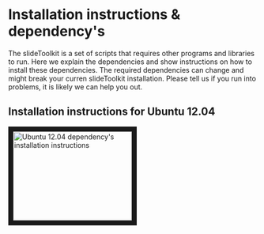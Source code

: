 Installation instructions & dependency's
============

The slideToolkit is a set of scripts that requires other programs and libraries to run. Here we explain the dependencies and show instructions on how to install these dependencies. The required dependencies can change and might break your curren slideToolkit installation. Please tell us if you run into problems, it is likely we can help you out.

Installation instructions for Ubuntu 12.04
------------------------------------------


<a href="http://www.youtube.com/watch?feature=player_embedded&v=KVpZgC9pUAg
" target="_blank"><img src="http://img.youtube.com/vi/KVpZgC9pUAg/0.jpg" 
alt="Ubuntu 12.04 dependency's installation instructions" width="240" height="180" border="10" /></a>

